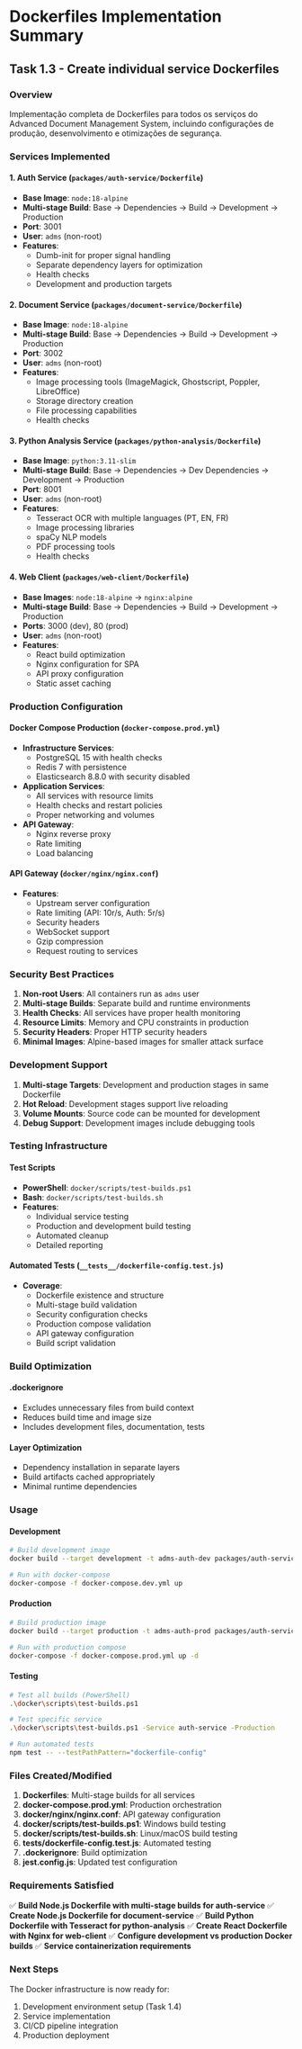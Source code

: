 # Dockerfiles Implementation Summary

## Task 1.3 - Create individual service Dockerfiles

### Overview

Implementação completa de Dockerfiles para todos os serviços do Advanced
Document Management System, incluindo configurações de produção, desenvolvimento
e otimizações de segurança.

### Services Implemented

#### 1. Auth Service (`packages/auth-service/Dockerfile`)

- **Base Image**: `node:18-alpine`
- **Multi-stage Build**: Base → Dependencies → Build → Development → Production
- **Port**: 3001
- **User**: `adms` (non-root)
- **Features**:
  - Dumb-init for proper signal handling
  - Separate dependency layers for optimization
  - Health checks
  - Development and production targets

#### 2. Document Service (`packages/document-service/Dockerfile`)

- **Base Image**: `node:18-alpine`
- **Multi-stage Build**: Base → Dependencies → Build → Development → Production
- **Port**: 3002
- **User**: `adms` (non-root)
- **Features**:
  - Image processing tools (ImageMagick, Ghostscript, Poppler, LibreOffice)
  - Storage directory creation
  - File processing capabilities
  - Health checks

#### 3. Python Analysis Service (`packages/python-analysis/Dockerfile`)

- **Base Image**: `python:3.11-slim`
- **Multi-stage Build**: Base → Dependencies → Dev Dependencies → Development →
  Production
- **Port**: 8001
- **User**: `adms` (non-root)
- **Features**:
  - Tesseract OCR with multiple languages (PT, EN, FR)
  - Image processing libraries
  - spaCy NLP models
  - PDF processing tools
  - Health checks

#### 4. Web Client (`packages/web-client/Dockerfile`)

- **Base Images**: `node:18-alpine` → `nginx:alpine`
- **Multi-stage Build**: Base → Dependencies → Build → Development → Production
- **Ports**: 3000 (dev), 80 (prod)
- **User**: `adms` (non-root)
- **Features**:
  - React build optimization
  - Nginx configuration for SPA
  - API proxy configuration
  - Static asset caching

### Production Configuration

#### Docker Compose Production (`docker-compose.prod.yml`)

- **Infrastructure Services**:
  - PostgreSQL 15 with health checks
  - Redis 7 with persistence
  - Elasticsearch 8.8.0 with security disabled
- **Application Services**:
  - All services with resource limits
  - Health checks and restart policies
  - Proper networking and volumes
- **API Gateway**:
  - Nginx reverse proxy
  - Rate limiting
  - Load balancing

#### API Gateway (`docker/nginx/nginx.conf`)

- **Features**:
  - Upstream server configuration
  - Rate limiting (API: 10r/s, Auth: 5r/s)
  - Security headers
  - WebSocket support
  - Gzip compression
  - Request routing to services

### Security Best Practices

1. **Non-root Users**: All containers run as `adms` user
2. **Multi-stage Builds**: Separate build and runtime environments
3. **Health Checks**: All services have proper health monitoring
4. **Resource Limits**: Memory and CPU constraints in production
5. **Security Headers**: Proper HTTP security headers
6. **Minimal Images**: Alpine-based images for smaller attack surface

### Development Support

1. **Multi-stage Targets**: Development and production stages in same Dockerfile
2. **Hot Reload**: Development stages support live reloading
3. **Volume Mounts**: Source code can be mounted for development
4. **Debug Support**: Development images include debugging tools

### Testing Infrastructure

#### Test Scripts

- **PowerShell**: `docker/scripts/test-builds.ps1`
- **Bash**: `docker/scripts/test-builds.sh`
- **Features**:
  - Individual service testing
  - Production and development build testing
  - Automated cleanup
  - Detailed reporting

#### Automated Tests (`__tests__/dockerfile-config.test.js`)

- **Coverage**:
  - Dockerfile existence and structure
  - Multi-stage build validation
  - Security configuration checks
  - Production compose validation
  - API gateway configuration
  - Build script validation

### Build Optimization

#### .dockerignore

- Excludes unnecessary files from build context
- Reduces build time and image size
- Includes development files, documentation, tests

#### Layer Optimization

- Dependency installation in separate layers
- Build artifacts cached appropriately
- Minimal runtime dependencies

### Usage

#### Development

```bash
# Build development image
docker build --target development -t adms-auth-dev packages/auth-service

# Run with docker-compose
docker-compose -f docker-compose.dev.yml up
```

#### Production

```bash
# Build production image
docker build --target production -t adms-auth-prod packages/auth-service

# Run with production compose
docker-compose -f docker-compose.prod.yml up -d
```

#### Testing

```bash
# Test all builds (PowerShell)
.\docker\scripts\test-builds.ps1

# Test specific service
.\docker\scripts\test-builds.ps1 -Service auth-service -Production

# Run automated tests
npm test -- --testPathPattern="dockerfile-config"
```

### Files Created/Modified

1. **Dockerfiles**: Multi-stage builds for all services
2. **docker-compose.prod.yml**: Production orchestration
3. **docker/nginx/nginx.conf**: API gateway configuration
4. **docker/scripts/test-builds.ps1**: Windows build testing
5. **docker/scripts/test-builds.sh**: Linux/macOS build testing
6. ****tests**/dockerfile-config.test.js**: Automated testing
7. **.dockerignore**: Build optimization
8. **jest.config.js**: Updated test configuration

### Requirements Satisfied

✅ **Build Node.js Dockerfile with multi-stage builds for auth-service** ✅
**Create Node.js Dockerfile for document-service** ✅ **Build Python Dockerfile
with Tesseract for python-analysis** ✅ **Create React Dockerfile with Nginx for
web-client** ✅ **Configure development vs production Docker builds** ✅
**Service containerization requirements**

### Next Steps

The Docker infrastructure is now ready for:

1. Development environment setup (Task 1.4)
2. Service implementation
3. CI/CD pipeline integration
4. Production deployment
